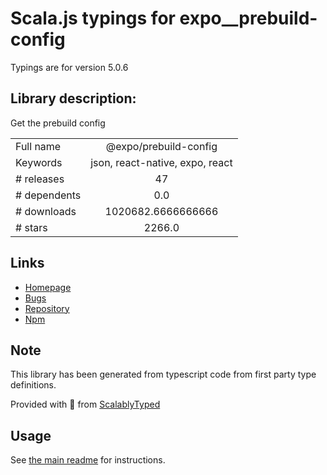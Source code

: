
# Scala.js typings for expo__prebuild-config

Typings are for version 5.0.6

## Library description:
Get the prebuild config

|                    |                 |
| ------------------ | :-------------: |
| Full name          | @expo/prebuild-config |
| Keywords           | json, react-native, expo, react |
| # releases         | 47 |
| # dependents       | 0.0 |
| # downloads        | 1020682.6666666666 |
| # stars            | 2266.0 |

## Links
- [Homepage](https://github.com/expo/expo-cli/tree/main/packages/prebuild-config#readme)
- [Bugs](https://github.com/expo/expo-cli/issues)
- [Repository](https://github.com/expo/expo-cli)
- [Npm](https://www.npmjs.com/package/%40expo%2Fprebuild-config)
    


## Note
This library has been generated from typescript code from first party type definitions.

Provided with :purple_heart: from [ScalablyTyped](https://github.com/oyvindberg/ScalablyTyped)

## Usage
See [the main readme](../../readme.md) for instructions.


